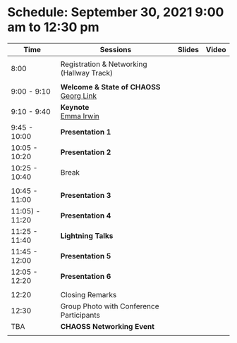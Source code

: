 # Schedule: September 30, 2021 9:00 am to 12:30 pm

|Time|Sessions|Slides|Video
---|---|---|---
| | |
| 8:00|Registration & Networking (Hallway Track)|
| | |
| 9:00 - 9:10|**Welcome & State of CHAOSS**<br>[Georg Link](#user-content-georg-link)||
| 9:10 - 9:40|**Keynote**<br>[Emma Irwin]()||
|9:45 - 10:00|**Presentation 1** ||
|10:05 - 10:20|**Presentation 2** ||
|10:25 - 10:40|Break|
| | |
|10:45 - 11:00|**Presentation 3** ||
|11:05) - 11:20|**Presentation 4** ||
|11:25 - 11:40|**Lightning Talks** ||
|11:45 - 12:00|**Presentation 5** ||
|12:05 - 12:20|**Presentation 6** ||
| | |
|12:20|Closing Remarks|
|12:30|Group Photo with Conference Participants|
|TBA|**CHAOSS Networking Event**|
| | |


